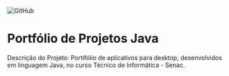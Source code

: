 ![GitHub](https://img.shields.io/github/license/giovannaagil/portfolio-java?style=for-the-badge)
# Portfólio de Projetos Java
Descrição do Projeto:
Portifólio de aplicativos para desktop, desenvolvidos em linguagem Java, no curso Técnico de Informática - Senac.
